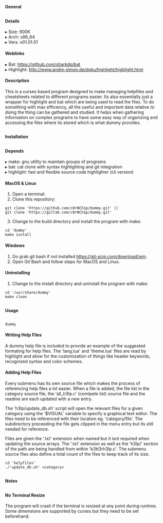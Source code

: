 ##
#### General
##
#### Details
▸ Size: 900K  
▸ Arch: x86_64  
▸ Vers: v01.01.01
#### Weblinks
▸ Bat: https://github.com/sharkdp/bat  
▸ Highlight: http://www.andre-simon.de/doku/highlight/highlight.html
#### Description
This is a curses based program designed to make managing helpfiles and cheatsheets related
to different programs easier. Its also essentially just a wrapper for highlight and bat
which are being used to read the files. To do something with max efficiency, all the
useful and important data relative to doing the thing can be gathered and studied. It
helps when gathering information on complex programs to have some easy way of organizing
and accessing the files where its stored which is what dummy provides.
##
#### Installation
##
#### Depends
▸ make: gnu utility to maintain groups of programs  
▸ bat: cat clone with syntax highlighting and git integration  
▸ highlight: fast and flexible source code highlighter (cli version)  
#### MacOS & Linux
1. Open a terminal.
2. Clone this repository:
```shell
git clone 'https://github.com/c0rNCh1p/dummy.git' ||
git clone 'https://gitlab.com/c0rNCh1p/dummy.git'
```
3. Change to the build directory and install the program with make:
```shell
cd 'dummy'
make install
```
#### Windows
1. Go grab git bash if not installed https://git-scm.com/download/win.
2. Open Git Bash and follow steps for MacOS and Linux.
#### Uninstalling
1. Change to the install directory and uninstall the program with make:
```shell
cd '/usr/share/dummy'
make clean
```
##
#### Usage
##
```shell
dummy
```
#### Writing Help Files
A dummy help file is included to provide an example of the suggested formating for help
files. The 'lang.lua' and 'theme.lua' files are read by highlight and allow for the 
customization of things like header keywords, recognized syntax and color schemes.
#### Adding Help Files
Every submenu has its own source file which makes the process of referencing help files a
lot easier. When a file is added, the file list in the category source file, the
'all_h3lp.c' (comlpete list) source file and the readme are each updated with a new entry.

The 'h3lp/update_db.sh' script will open the relevant files for a given category using the
'$VISUAL' variable to specify a graphical text editor. The files need to be referenced with their
location eg. 'category/file'. The subdirectory preceeding the file gets clipped in the menu entry
but its still needed for reference.

Files are given the '.txt' extension when named but it isnt required when updating the
source arrays. The '.txt' extension as well as the 'h3lp/' section of the path are being
handled from within 'b3tt3rh3lp.c'. The submenu source files also define a total count of
the files to keep track of its size.
```shell
cd 'helpfiles'
./'update_db.sh' <category>
```
##
#### Notes
##
#### No Terminal Resize
The program will crash if the terminal is resized at any point during runtime. Some
dimensions are supported by curses but they need to be set beforehand.
##
